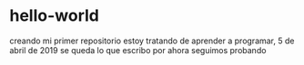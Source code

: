 # hello-world
creando mi primer repositorio
estoy tratando de aprender a programar, 5 de abril de 2019
se queda lo que escribo por ahora
seguimos probando 
